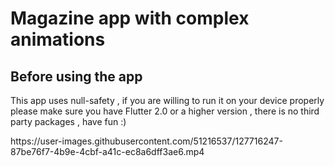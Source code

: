 # Magazine app with complex animations
<h2>Before using the app</h2>
  <p>This app uses null-safety , if you are willing to run it on your device properly please make sure you have Flutter 2.0 or a higher version , there is no third party packages , have fun :)</p>
https://user-images.githubusercontent.com/51216537/127716247-87be76f7-4b9e-4cbf-a41c-ec8a6dff3ae6.mp4


